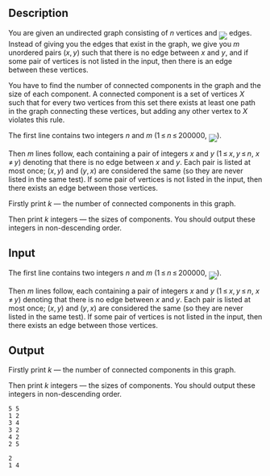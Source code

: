 ## Description

<div><p>You are given an undirected graph consisting of <span class="tex-span"><i>n</i></span> vertices and <img align="middle" class="tex-formula" src="file://Uh7saA1q.png" style="max-width: 100.0%;max-height: 100.0%;"> edges. Instead of giving you the edges that exist in the graph, we give you <span class="tex-span"><i>m</i></span> unordered pairs (<span class="tex-span"><i>x</i>, <i>y</i></span>) such that there is no edge between <span class="tex-span"><i>x</i></span> and <span class="tex-span"><i>y</i></span>, and if some pair of vertices is not listed in the input, then there is an edge between these vertices.</p><p>You have to find the number of connected components in the graph and the size of each component. A connected component is a set of vertices <span class="tex-span"><i>X</i></span> such that for every two vertices from this set there exists at least one path in the graph connecting these vertices, but adding any other vertex to <span class="tex-span"><i>X</i></span> violates this rule.</p></div><div class="input-specification"><p>The first line contains two integers <span class="tex-span"><i>n</i></span> and <span class="tex-span"><i>m</i></span> (<span class="tex-span">1 ≤ <i>n</i> ≤ 200000</span>, <img align="middle" class="tex-formula" src="file://mOhZVARq.png" style="max-width: 100.0%;max-height: 100.0%;">).</p><p>Then <span class="tex-span"><i>m</i></span> lines follow, each containing a pair of integers <span class="tex-span"><i>x</i></span> and <span class="tex-span"><i>y</i></span> (<span class="tex-span">1 ≤ <i>x</i>, <i>y</i> ≤ <i>n</i></span>, <span class="tex-span"><i>x</i> ≠ <i>y</i></span>) denoting that <span class="tex-font-style-bf">there is no edge</span> between <span class="tex-span"><i>x</i></span> and <span class="tex-span"><i>y</i></span>. Each pair is listed at most once; (<span class="tex-span"><i>x</i>, <i>y</i></span>) and (<span class="tex-span"><i>y</i>, <i>x</i></span>) are considered the same (so they are never listed in the same test). If some pair of vertices is not listed in the input, then there <span class="tex-font-style-bf">exists</span> an edge between those vertices. </p></div><div class="output-specification"><p>Firstly print <span class="tex-span"><i>k</i></span> — the number of connected components in this graph.</p><p>Then print <span class="tex-span"><i>k</i></span> integers — the sizes of components. You should output these integers in non-descending order.</p></div>

## Input

<p>The first line contains two integers <span class="tex-span"><i>n</i></span> and <span class="tex-span"><i>m</i></span> (<span class="tex-span">1 ≤ <i>n</i> ≤ 200000</span>, <img align="middle" class="tex-formula" src="file://mOhZVARq.png" style="max-width: 100.0%;max-height: 100.0%;">).</p><p>Then <span class="tex-span"><i>m</i></span> lines follow, each containing a pair of integers <span class="tex-span"><i>x</i></span> and <span class="tex-span"><i>y</i></span> (<span class="tex-span">1 ≤ <i>x</i>, <i>y</i> ≤ <i>n</i></span>, <span class="tex-span"><i>x</i> ≠ <i>y</i></span>) denoting that <span class="tex-font-style-bf">there is no edge</span> between <span class="tex-span"><i>x</i></span> and <span class="tex-span"><i>y</i></span>. Each pair is listed at most once; (<span class="tex-span"><i>x</i>, <i>y</i></span>) and (<span class="tex-span"><i>y</i>, <i>x</i></span>) are considered the same (so they are never listed in the same test). If some pair of vertices is not listed in the input, then there <span class="tex-font-style-bf">exists</span> an edge between those vertices. </p>

## Output

<p>Firstly print <span class="tex-span"><i>k</i></span> — the number of connected components in this graph.</p><p>Then print <span class="tex-span"><i>k</i></span> integers — the sizes of components. You should output these integers in non-descending order.</p>





```input1
5 5
1 2
3 4
3 2
4 2
2 5

```




```output1
2
1 4
```


